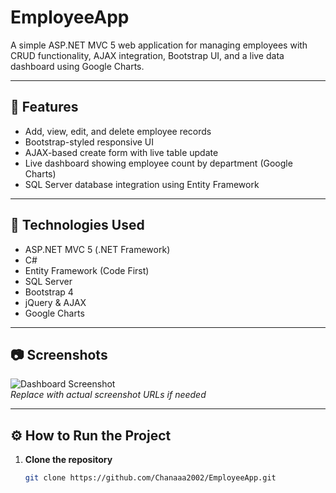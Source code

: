 # EmployeeApp

A simple ASP.NET MVC 5 web application for managing employees with CRUD functionality, AJAX integration, Bootstrap UI, and a live data dashboard using Google Charts.

---

## 🚀 Features

- Add, view, edit, and delete employee records
- Bootstrap-styled responsive UI
- AJAX-based create form with live table update
- Live dashboard showing employee count by department (Google Charts)
- SQL Server database integration using Entity Framework

---

## 🧱 Technologies Used

- ASP.NET MVC 5 (.NET Framework)
- C#
- Entity Framework (Code First)
- SQL Server
- Bootstrap 4
- jQuery & AJAX
- Google Charts

---

## 📷 Screenshots

![Dashboard Screenshot](https://your-image-link.com)  
*Replace with actual screenshot URLs if needed*

---

## ⚙️ How to Run the Project

1. **Clone the repository**
   ```bash
   git clone https://github.com/Chanaaa2002/EmployeeApp.git

